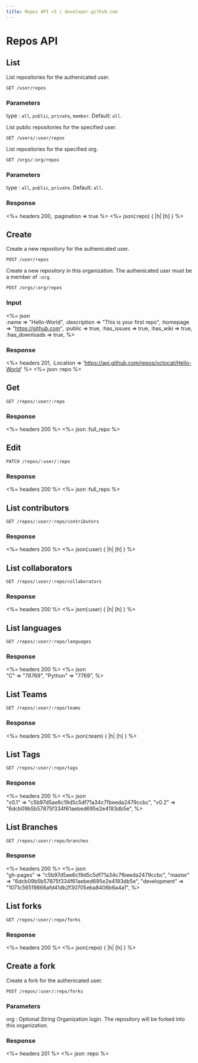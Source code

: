 ```yaml
---
title: Repos API v3 | developer.github.com
---
```


# Repos API

## List

List repositories for the authenicated user.

    GET /user/repos

### Parameters

type
: `all`, `public`, `private`, `member`. Default: `all`.

List public repositories for the specified user.

    GET /users/:user/repos

List repositories for the specified org.

    GET /orgs/:org/repos

### Parameters

type
: `all`, `public`, `private`. Default: `all`.

### Response

<%= headers 200, :pagination => true %>
<%= json(:repo) { |h| [h] } %>

## Create

Create a new repository for the authenicated user.

    POST /user/repos

Create a new repository in this organization. The authenicated user must
be a member of `:org`.

    POST /orgs/:org/repos

### Input

<%= json \
  :name          => "Hello-World",
  :description   => "This is your first repo",
  :homepage      => "https://github.com",
  :public        => true,
  :has_issues    => true,
  :has_wiki      => true,
  :has_downloads => true,
%>

### Response

<%= headers 201,
      :Location =>
'https://api.github.com/repos/octocat/Hello-World' %>
<%= json :repo %>

## Get

    GET /repos/:user/:repo

### Response

<%= headers 200 %>
<%= json :full_repo %>

## Edit

    PATCH /repos/:user/:repo

### Response

<%= headers 200 %>
<%= json :full_repo %>

<!-- ## Delete-->

<!--     DELETE /repos/:user/:repo-->

## List contributors

    GET /repos/:user/:repo/contributors

### Response

<%= headers 200 %>
<%= json(:user) { |h| [h] } %>

## List collaborators

    GET /repos/:user/:repo/collaborators

### Response

<%= headers 200 %>
<%= json(:user) { |h| [h] } %>

## List languages

    GET /repos/:user/:repo/languages

### Response

<%= headers 200 %>
<%= json \
  "C"      => "78769",
  "Python" => "7769",
%>

## List Teams

    GET /repos/:user/:repo/teams

### Response

<%= headers 200 %>
<%= json(:team) { |h| [h] } %>

## List Tags

    GET /repos/:user/:repo/tags

### Response

<%= headers 200 %>
<%= json \
  "v0.1" => "c5b97d5ae6c19d5c5df71a34c7fbeeda2479ccbc",
  "v0.2" => "6dcb09b5b57875f334f61aebed695e2e4193db5e",
%>

## List Branches

    GET /repos/:user/:repo/branches

### Response

<%= headers 200 %>
<%= json \
  "gh-pages"    => "c5b97d5ae6c19d5c5df71a34c7fbeeda2479ccbc",
  "master"      => "6dcb09b5b57875f334f61aebed695e2e4193db5e",
  "development" => "1071c56519866afd41db2f30705eba8406b6a4a1",
%>

## List forks

    GET /repos/:user/:repo/forks

### Response

<%= headers 200 %>
<%= json(:repo) { |h| [h] } %>

## Create a fork

Create a fork for the authenicated user.

    POST /repos/:user/:repo/forks

### Parameters

org
: Optional _String_ Organization login. The repository will be forked
into this organization.

### Response

<%= headers 201 %>
<%= json :repo %>

